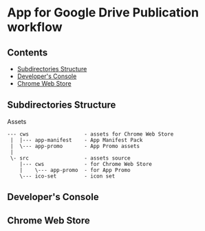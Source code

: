 # App for Google Drive Publication workflow

## Contents
 * [Subdirectories Structure](#subdirectories-structure)
 * [Developer's Console](#developers-console)
 * [Chrome Web Store](#chrome-web-store)

## Subdirectories Structure
Assets
```text
--- cws                  - assets for Chrome Web Store
 |  |--- app-manifest    - App Manifest Pack
 |  \--- app-promo       - App Promo assets
 |
 \- src                  - assets source
    |--- cws             - for Chrome Web Store
    |    \--- app-promo  - for App Promo
    \--- ico-set         - icon set
```

## Developer's Console

## Chrome Web Store

